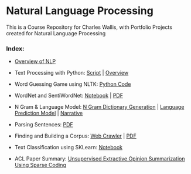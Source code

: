 # Natural Language Processing
This is a Course Repository for Charles Wallis, with Portfolio Projects created for Natural Language Processing

### Index:

* [Overview of NLP](https://github.com/charlestw127/NLP-Portfolio/blob/main/Overview%20of%20NLP.pdf)

* Text Processing with Python: [Script](https://github.com/charlestw127/NLP-Portfolio/blob/main/text_processor.py) | [Overview](https://github.com/charlestw127/NLP-Portfolio/blob/main/Text%20Processing.pdf)

* Word Guessing Game using NLTK: [Python Code](https://github.com/charlestw127/NLP-Portfolio/blob/main/word_guessing_game.py)

* WordNet and SentiWordNet: [Notebook](https://github.com/charlestw127/NLP-Portfolio/blob/main/WordNet.ipynb) | [PDF](https://github.com/charlestw127/NLP-Portfolio/blob/main/WordNet.pdf)

* N Gram & Language Model: [N Gram Dictionary Generation](https://github.com/charlestw127/NLP-Portfolio/blob/main/get_ngrams.py) | [Language Prediction Model](https://github.com/charlestw127/NLP-Portfolio/blob/main/LangPredModel.py) | [Narrative](https://github.com/charlestw127/NLP-Portfolio/blob/main/N%20Gram%20%2B%20Language%20Models.pdf)

* Parsing Sentences: [PDF](https://github.com/charlestw127/NLP-Portfolio/blob/main/Parsing%20Sentence.pdf)

* Finding and Building a Corpus: [Web Crawler](https://github.com/charlestw127/NLP-Portfolio/blob/main/web_crawler.py) | [PDF](https://github.com/charlestw127/NLP-Portfolio/blob/main/Finding%20and%20Building%20a%20Corpus.pdf)

* Text Classification using SKLearn: [Notebook](https://github.com/charlestw127/NLP-Portfolio/blob/main/Text%20Classification.ipynb)

* ACL Paper Summary: [Unsupervised Extractive Opinion Summarization Using Sparse Coding](https://github.com/charlestw127/NLP-Portfolio/blob/main/Unsupervised%20Extractive%20Opinion%20Summarization%20Using%20Sparse%20Coding.pdf)
